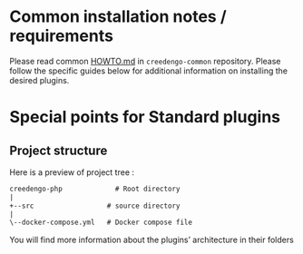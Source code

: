Common installation notes / requirements
========================================

Please read common [HOWTO.md](https://github.com/green-code-initiative/creedengo-common/blob/main/doc/HOWTO.md#installing-local-environment-local-sonarqube)
in `creedengo-common` repository. Please follow the specific guides below for additional information on installing the
desired plugins.

Special points for Standard plugins
=================================

Project structure
-----------------

Here is a preview of project tree :

```txt
creedengo-php             # Root directory
|
+--src                  # source directory
|
\--docker-compose.yml   # Docker compose file
```

You will find more information about the plugins’ architecture in their folders
